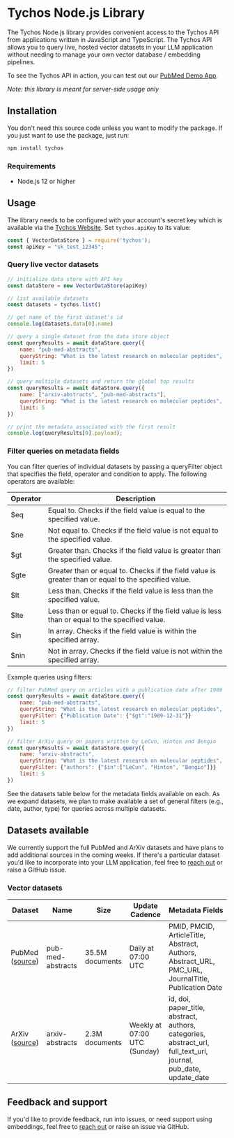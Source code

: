 # Tychos Node.js Library

The Tychos Node.js library provides convenient access to the Tychos API from
applications written in JavaScript and TypeScript. The Tychos API allows you to query live, hosted vector datasets in your LLM application without needing to manage your own vector database / embedding pipelines.

To see the Tychos API in action, you can test out our [PubMed Demo App](https://tychos.ai/demo).

*Note: this library is meant for server-side usage only*

## Installation

You don't need this source code unless you want to modify the package. If you just want to use the package, just run:

```sh
npm install tychos
```


### Requirements

- Node.js 12 or higher

## Usage

The library needs to be configured with your account's secret key which is available via the [Tychos Website][api-keys]. Set `tychos.apiKey` to its value:

```javascript
const { VectorDataStore } = require('tychos');
const apiKey = "sk_test_12345";
```

### Query live vector datasets

```javascript
// initialize data store with API key
const dataStore = new VectorDataStore(apiKey)

// list available datasets
const datasets = tychos.list()

// get name of the first dataset's id
console.log(datasets.data[0].name)

// query a single dataset from the data store object
const queryResults = await dataStore.query({
    name: "pub-med-abstracts",
    queryString: "What is the latest research on molecular peptides",
    limit: 5
})

// query multiple datasets and return the global top results
const queryResults = await dataStore.query({
    name: ["arxiv-abstracts", "pub-med-abstracts"],
    queryString: "What is the latest research on molecular peptides",
    limit: 5
})

// print the metadata associated with the first result
console.log(queryResults[0].payload);
```

### Filter queries on metadata fields
You can filter queries of individual datasets by passing a queryFilter object that specifies the field, operator and condition to apply. The following operators are available:

| Operator | Description |
| --- | --- |
| $eq | Equal to. Checks if the field value is equal to the specified value.|
| $ne | Not equal to. Checks if the field value is not equal to the specified value.|
| $gt | Greater than. Checks if the field value is greater than the specified value.|
| $gte | Greater than or equal to. Checks if the field value is greater than or equal to the specified value.|
| $lt | Less than. Checks if the field value is less than the specified value.|
| $lte | Less than or equal to. Checks if the field value is less than or equal to the specified value.|
| $in | In array. Checks if the field value is within the specified array.|
| $nin | Not in array. Checks if the field value is not within the specified array.|

Example queries using filters:
```javascript
// filter PubMed query on articles with a publication date after 1989
const queryResults = await dataStore.query({
    name: "pub-med-abstracts",
    queryString: "What is the latest research on molecular peptides",
    queryFilter: {"Publication Date": {"$gt":"1989-12-31"}}
    limit: 5
})

// filter ArXiv query on papers written by LeCun, Hinton and Bengio
const queryResults = await dataStore.query({
    name: "arxiv-abstracts",
    queryString: "What is the latest research on molecular peptides",
    queryFilter: {"authors": {"$in":["LeCun", "Hinton", "Bengio"]}}
    limit: 5
})

```

See the datasets table below for the metadata fields available on each. As we expand datasets, we plan to make available a set of general filters (e.g., date, author, type) for queries across multiple datasets.

## Datasets available
We currently support the full PubMed and ArXiv datasets and have plans to add additional sources in the coming weeks. If there's a particular dataset you'd like to incorporate into your LLM application, feel free to [reach out][twitter] or raise a GitHub issue.

### Vector datasets
| Dataset | Name | Size | Update Cadence | Metadata Fields |
| --------------- | --------------- | --------------- | --------------- | --------------------- | 
| PubMed ([source][pub-med]) | pub-med-abstracts | 35.5M documents | Daily at 07:00 UTC | PMID, PMCID, ArticleTitle, Abstract, Authors, Abstract_URL, PMC_URL, JournalTitle, Publication Date |
| ArXiv ([source][arxiv]) | arxiv-abstracts | 2.3M documents | Weekly at 07:00 UTC (Sunday)| id, doi, paper_title, abstract, authors, categories, abstract_url, full_text_url, journal, pub_date, update_date |

## Feedback and support

If you'd like to provide feedback, run into issues, or need support using embeddings, feel free to [reach out][twitter] or raise an issue via GitHub.

[api-keys]: https://tychos.ai/
[twitter]: https://twitter.com/etpuisfume
[pub-med]: https://pubmed.ncbi.nlm.nih.gov/download/
[arxiv]: https://info.arxiv.org/help/bulk_data/index.html
